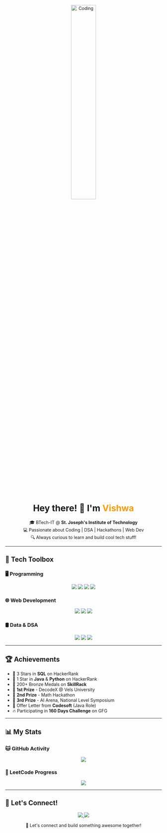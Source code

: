 <p align="center">
  <img src="https://media.giphy.com/media/qgQUggAC3Pfv687qPC/giphy.gif" alt="Coding" width="40%">
</p>

<h1 align="center">Hey there! 👋 I'm <span style="color:#F59E0B;">Vishwa</span></h1>

<p align="center">
  🎓 BTech-IT @ <strong>St. Joseph's Institute of Technology</strong> <br/>
  💻 Passionate about Coding | DSA | Hackathons | Web Dev <br/>
  🔍 Always curious to learn and build cool tech stuff!
</p>

---

## 🔧 Tech Toolbox

### 🖥️ Programming
<p align="center">
  <img src="https://img.shields.io/badge/C-00599C?style=for-the-badge&logo=c&logoColor=white"/>
  <img src="https://img.shields.io/badge/C++-004482?style=for-the-badge&logo=c%2B%2B&logoColor=white"/>
  <img src="https://img.shields.io/badge/Java-ED8B00?style=for-the-badge&logo=java&logoColor=white"/>
  <img src="https://img.shields.io/badge/Python-306998?style=for-the-badge&logo=python&logoColor=white"/>
</p>

### 🌐 Web Development
<p align="center">
  <img src="https://img.shields.io/badge/HTML5-E34F26?style=for-the-badge&logo=html5&logoColor=white"/>
  <img src="https://img.shields.io/badge/CSS3-2965f1?style=for-the-badge&logo=css3&logoColor=white"/>
  <img src="https://img.shields.io/badge/JavaScript-F7DF1E?style=for-the-badge&logo=javascript&logoColor=black"/>
</p>

### 🛢️ Data & DSA
<p align="center">
  <img src="https://img.shields.io/badge/SQL-025E8C?style=for-the-badge&logo=sqlite&logoColor=white"/>
  <img src="https://img.shields.io/badge/Data%20Structures-ff69b4?style=for-the-badge&logo=matrix&logoColor=white"/>
  <img src="https://img.shields.io/badge/Algorithms-8A2BE2?style=for-the-badge&logo=geeksforgeeks&logoColor=white"/>
</p>

---

## 🏆 Achievements

- 🌟 3 Stars in **SQL** on HackerRank  
- 🌟 1 Star in **Java** & **Python** on HackerRank  
- 🥉 200+ Bronze Medals on **SkillRack**  
- 🥇 **1st Prize** - DecodeX @ Vels University  
- 🥈 **2nd Prize** - Math Hackathon  
- 🥉 **3rd Prize** - AI Arena, National Level Symposium  
- 💼 Offer Letter from **Codesoft** (Java Role)  
- 🔥 Participating in **160 Days Challenge** on GFG  

---

## 📊 My Stats

### 🐱 GitHub Activity
<p align="center">
  <img src="https://github-readme-stats.vercel.app/api?username=your-github-username&show_icons=true&theme=tokyonight&border_radius=10">
  
</p>

### 🧠 LeetCode Progress
<p align="center">
  <img src="https://leetcard.jacoblin.cool/vvishwa2526?theme=dark&font=Baloo+Bhai&ext=heatmap">
</p>

---

## 🔗 Let's Connect!

<p align="center">
  <a href="https://www.linkedin.com/in/vishwa-v-525153296/">
    <img src="https://img.shields.io/badge/LinkedIn-blue?style=for-the-badge&logo=linkedin&logoColor=white">
  </a>
  <a href="https://leetcode.com/u/vvishwa2526/">
    <img src="https://img.shields.io/badge/LeetCode-yellow?style=for-the-badge&logo=leetcode&logoColor=black">
  </a>
</p>

<p align="center">
  🚀 Let's connect and build something awesome together!
</p>

